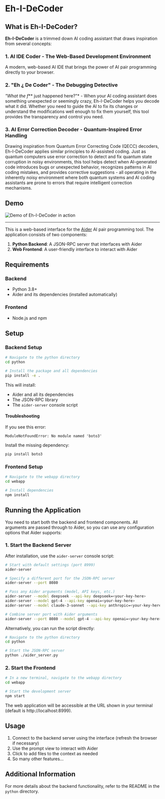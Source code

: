 # Eh-I-DeCoder

## What is Eh-I-DeCoder?

**Eh-I-DeCoder** is a trimmed down AI coding assistant that draws inspiration from several concepts:

### 1. AI IDE Coder - The Web-Based Development Environment
A modern, web-based AI IDE that brings the power of AI pair programming directly to your browser.

### 2. "Eh ¿ De Coder" - The Debugging Detective
*"What the f*** just happened here?"* - When your AI coding assistant does something unexpected or seemingly crazy, Eh-I-DeCoder helps you decode what it did. Whether you need to guide the AI to fix its changes or understand the modifications well enough to fix them yourself, this tool provides the transparency and control you need.

### 3. AI Error Correction Decoder - Quantum-Inspired Error Handling
Drawing inspiration from Quantum Error Correcting Code (QECC) decoders, Eh-I-DeCoder applies similar principles to AI-assisted coding. Just as quantum computers use error correction to detect and fix quantum state corruption in noisy environments, this tool helps detect when AI-generated code introduces bugs or unexpected behavior, recognizes patterns in AI coding mistakes, and provides corrective suggestions - all operating in the inherently noisy environment where both quantum systems and AI coding assistants are prone to errors that require intelligent correction mechanisms.

## Demo

![Demo of Eh-I-DeCoder in action](https://github.com/user-attachments/assets/3e0719e9-769a-4242-8241-7fc585d4c799)

---

This is a web-based interface for the [Aider](https://github.com/Aider-AI/aider) AI pair programming tool. The application consists of two components:

1. **Python Backend**: A JSON-RPC server that interfaces with Aider
2. **Web Frontend**: A user-friendly interface to interact with Aider

## Requirements

### Backend
- Python 3.8+
- Aider and its dependencies (installed automatically)

### Frontend
- Node.js and npm

## Setup

### Backend Setup
```bash
# Navigate to the python directory
cd python

# Install the package and all dependencies
pip install -e .
```

This will install:
- Aider and all its dependencies
- The JSON-RPC library
- The `aider-server` console script

#### Troubleshooting

If you see this error:
```
ModuleNotFoundError: No module named 'boto3'
```

Install the missing dependency:
```bash
pip install boto3
```

### Frontend Setup
```bash
# Navigate to the webapp directory
cd webapp

# Install dependencies
npm install
```

## Running the Application

You need to start both the backend and frontend components. All arguments are passed through to Aider, so you can use any configuration options that Aider supports:

### 1. Start the Backend Server

After installation, use the `aider-server` console script:

```bash
# Start with default settings (port 8999)
aider-server

# Specify a different port for the JSON-RPC server
aider-server --port 8080

# Pass any Aider arguments (model, API keys, etc.)
aider-server --model deepseek --api-key deepseek=<your-key-here>
aider-server --model gpt-4 --api-key openai=<your-key-here>
aider-server --model claude-3-sonnet --api-key anthropic=<your-key-here>

# Combine server port with Aider arguments
aider-server --port 8080 --model gpt-4 --api-key openai=<your-key-here>
```

Alternatively, you can run the script directly:
```bash
# Navigate to the python directory
cd python

# Start the JSON-RPC server
python ./aider_server.py
```


### 2. Start the Frontend
```bash
# In a new terminal, navigate to the webapp directory
cd webapp

# Start the development server
npm start
```

The web application will be accessible at the URL shown in your terminal (default is http://localhost:8999).

## Usage

1. Connect to the backend server using the interface (refresh the browser if necessary)
2. Use the prompt view to interact with Aider
3. Click to add files to the context as needed
4. So many other features...

## Additional Information

For more details about the backend functionality, refer to the README in the `python` directory.
